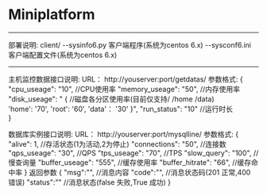 # Miniplatform
--------------------------------------------------------------
部署说明:
client/
  --sysinfo6.py      客户端程序(系统为centos 6.x) 
  --sysconf6.ini     客户端配置文件(系统为centos 6.x)


---------------------------------------------------------------
主机监控数据接口说明:
URL： http://youserver:port/getdatas/
参数格式:
{
    "cpu_useage": "10",     //CPU使用率
    "memory_useage": "50",  //内存使用率
    "disk_useage": " {      //磁盘各分区使用率(目前仅支持/  /home  /data)  
        'home': '70', 
        'root': '60',
        'data'： '30'
        }",
    "run_status": "10"       //运行时长   
}


数据库实例接口说明:
URL： http://youserver:port/mysqlline/
参数格式:
{
    "alive": 1,               //存活状态(1为活动,2为停止)
    "connections": "50",      //连接数
    "qps_useage": "30",       //QPS
    "tps_useage": "70",       //TPS 
    "slow_query": "100",      //慢查询量
    "buffer_useage": "555",   //缓存使用率
    "buffer_hitrate": "66",   //缓存命中率
}
返回参数
{ 
   "msg":"",    //消息内容
   "code":"",    //消息状态码(201 正常,400 错误)
   "status":""   //消息状态(false 失败,True 成功)
}
